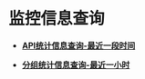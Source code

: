 # 监控信息查询<a name="ZH-CN_TOPIC_0000001081976153"></a>

-   **[API统计信息查询-最近一段时间](QueryingAPICallsWithinaPeriod.md)**  

-   **[分组统计信息查询-最近一小时](QueryingAPICallsUnderanAPIGroupintheLastOneHour.md)**  


